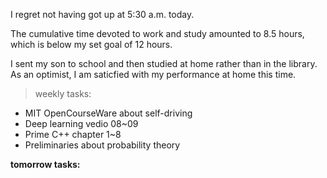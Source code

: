 I regret not having got up at 5:30 a.m. today.

The cumulative time devoted to work and study amounted to 8.5 hours, which is below my set goal of 12 hours.

I sent my son to school and then studied at home rather than in the library. As an optimist, I am saticfied with my performance at home this time.

> weekly tasks:
+ MIT OpenCourseWare about self-driving
+ Deep learning vedio 08~09
+ Prime C++ chapter 1~8
+ Preliminaries about probability theory

**tomorrow tasks:**
